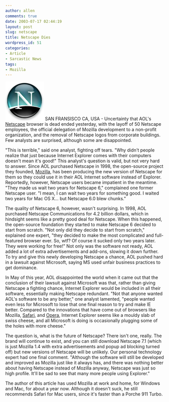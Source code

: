 ```yaml
---
author: allen
comments: true
date: 2003-07-17 02:44:19
layout: post
slug: netscape
title: Netscape Dies
wordpress_id: 51
categories:
- Article
- Sarcastic News
tags:
- Mozilla
---
```


![A cheap early logo of the game.](/images/old/netscape.jpg)
SAN FRANSISCO CA, USA - Uncertainty that AOL's [Netscape](http://www.netscape.com/) browser is dead ended yesterday, with the layoff of 50 Netscape employees, the official delegation of Mozilla development to a non-profit organization, and the removal of Netscape logos from corporate buildings. Few analysts are surprised, although some are disappointed.



"This is terrible," said one analyst, fighting off tears. "Why didn't people realize that just because Internet Explorer comes with their computers doesn't mean it's good!" This analyst's question is valid, but not very hard to answer. Since AOL purchased Netscape in 1998, the open-source project they founded, [Mozilla](http://www.mozilla.org/), has been
producing the new version of Netscape for them so they could use it in their AOL Internet software instead of Explorer. Reportedly, however, Netscape users became impatient in the meantime. "They made us
wait two years for Netscape 6," complained one former Netscape user. "I mean, I can wait two years for something good. I waited two years for Mac OS X... but Netscape 6.0 blew chunks."



The quality of Netscape 6, however, wasn't surprising. In 1998, AOL purchased Netscape Communications for
4.2 billion dollars, which in hindsight seems like a pretty good deal for Netscape. When this happened, the open-source foundation they started to make Netscape 6 decided to start from scratch. "Not only did
they decide to start from scratch," explained one expert, "they decided to make the most complicated and full-featured browser ever. So, wtf? Of course it sucked only two years later. They were working for free!" Not only was the software not ready, AOL added a lot of extra advertisements and add-ons, slowing it down further. To try and give this newly developing Netscape a chance, AOL pushed hard in a lawsuit against Microsoft, saying MS used unfair business practices to get dominance.



In May of this year, AOL disappointed the world when it came out that the conclusion of their lawsuit against
Microsoft was that, rather than giving Netscape a fighting chance, Internet Explorer would be included in all their software, essentially making Netscape redundant. "Not that anyone wanted AOL's software to be any better," one analyst lamented, "people wanted even less for Microsoft to lose that one final reason to try and make IE better.
Compared to the innovations that have come out of browsers like Mozilla, [Safari](http://www.apple.com/safari/), and [Opera](http://www.opera.com/), Internet Explorer seems like a mouldy slab of swiss cheese, and all Microsoft is doing is occasionally plugging some of the holes with more
cheese."


The question is, what is the future of Netscape? There isn't one, really. The brand will continue to exist, and you can still download Netscape 7.1 (which is just Mozilla 1.4 with extra advertisements and popup ad blocking turned off) but new versions of Netscape will be unlikely. Our personal technology expert had one final comment. "Although the software will still be developed and improved as Mozilla just like it always has, and there was nothing better about having Netscape instead of Mozilla anyway, Netscape was just so high profile. It'll be sad to see that many more people using Explorer."




The author of this article has used Mozilla at work and home, for Windows and Mac, for about a year now. Although it doesn't suck, he still recommends Safari for Mac users, since it's faster than a Porche 911 Turbo.
